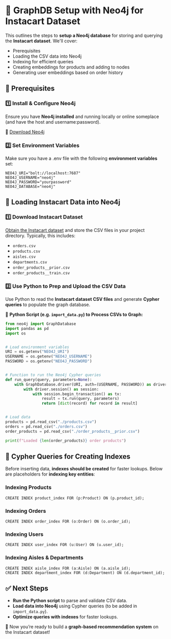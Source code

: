 # 🚀 GraphDB Setup with Neo4j for Instacart Dataset

This outlines the steps to **setup a Neo4j database** for storing and querying the **Instacart dataset**. We'll cover:
- Prerequisites
- Loading the CSV data into Neo4j
- Indexing for efficient queries
- Creating embeddings for products and adding to nodes
- Generating user embeddings based on order history

## 📌 Prerequisites
### **1️⃣ Install & Configure Neo4j**
Ensure you have **Neo4j installed** and running locally or online someplace (and have the host and username:password).

🔗 [Download Neo4j](https://neo4j.com/download/)

### **2️⃣ Set Environment Variables**
Make sure you have a .env file with the following **environment variables** set:

```
NEO4J_URI="bolt://localhost:7687"
NEO4J_USERNAME="neo4j"
NEO4J_PASSWORD="yourpassword"
NEO4J_DATABASE="neo4j"
```

## 📂 **Loading Instacart Data into Neo4j**
### **1️⃣ Download Instacart Dataset**
[Obtain the Instacart dataset](https://www.kaggle.com/competitions/instacart-market-basket-analysis/data) and store the CSV files in your project directory. Typically, this includes:

- `orders.csv`
- `products.csv`
- `aisles.csv`
- `departments.csv`
- `order_products__prior.csv`
- `order_products__train.csv`

### **2️⃣ Use Python to Prep and Upload the CSV Data**
Use Python to read the **Instacart dataset CSV files** and generate **Cypher queries** to populate the graph database.

📌 **Python Script (e.g. `import_data.py`) to Process CSVs to Graph:**
```python
from neo4j import GraphDatabase
import pandas as pd
import os


# Load environment variables
URI = os.getenv("NEO4J_URI")
USERNAME = os.getenv("NEO4J_USERNAME")
PASSWORD = os.getenv("NEO4J_PASSWORD")


# Function to run the Neo4j Cypher queries
def run_query(query, parameters=None):
    with GraphDatabase.driver(URI, auth=(USERNAME, PASSWORD)) as driver:
        with driver.session() as session:
            with session.begin_transaction() as tx:
                result = tx.run(query, parameters)
                return [dict(record) for record in result]


# Load data
products = pd.read_csv("./products.csv")
orders = pd.read_csv("./orders.csv")
order_products = pd.read_csv("./order_products__prior.csv")

print(f"Loaded {len(order_products)} order products")
```

## 📌 **Cypher Queries for Creating Indexes**
Before inserting data, **indexes should be created** for faster lookups. Below are placeholders for **indexing key entities**:

### **Indexing Products**
```cypher
CREATE INDEX product_index FOR (p:Product) ON (p.product_id);
```

### **Indexing Orders**
```cypher
CREATE INDEX order_index FOR (o:Order) ON (o.order_id);
```

### **Indexing Users**
```cypher
CREATE INDEX user_index FOR (u:User) ON (u.user_id);
```

### **Indexing Aisles & Departments**
```cypher
CREATE INDEX aisle_index FOR (a:Aisle) ON (a.aisle_id);
CREATE INDEX department_index FOR (d:Department) ON (d.department_id);
```

## ✅ **Next Steps**
- **Run the Python script** to parse and validate CSV data.
- **Load data into Neo4j** using Cypher queries (to be added in `import_data.py`).
- **Optimize queries with indexes** for faster lookups.

🚀 Now you’re ready to build a **graph-based recommendation system** on the Instacart dataset!